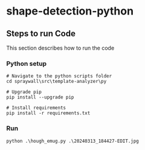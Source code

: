# shape-detection-python

## Steps to run Code

This section describes how to run the code

### Python setup

``` pwsh
# Navigate to the python scripts folder
cd spraywall\src\template-analyzer\py

# Upgrade pip
pip install --upgrade pip

# Install requirements
pip install -r requirements.txt
```

### Run

``` pwsh
python .\hough_emug.py .\20240313_184427-EDIT.jpg
```
